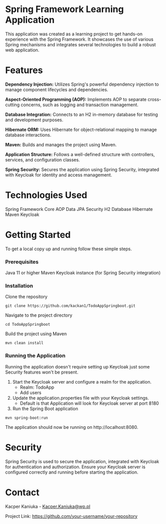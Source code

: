 # Spring Framework Learning Application
This application was created as a learning project to get hands-on experience with the Spring Framework. It showcases the use of various Spring mechanisms and integrates several technologies to build a robust web application.

# Features
**Dependency Injection:** Utilizes Spring's powerful dependency injection to manage component lifecycles and dependencies.

**Aspect-Oriented Programming (AOP):** Implements AOP to separate cross-cutting concerns, such as logging and transaction management.

**Database Integration:** Connects to an H2 in-memory database for testing and development purposes.

**Hibernate ORM:** Uses Hibernate for object-relational mapping to manage database interactions.

**Maven:** Builds and manages the project using Maven.

**Application Structure:** Follows a well-defined structure with controllers, services, and configuration classes.

**Spring Security:** Secures the application using Spring Security, integrated with Keycloak for identity and access management.
# Technologies Used
Spring Framework
Core
AOP
Data JPA
Security
H2 Database
Hibernate
Maven
Keycloak
# Getting Started
To get a local copy up and running follow these simple steps.

### Prerequisites
Java 11 or higher
Maven
Keycloak instance (for Spring Security integration)
### Installation
Clone the repository
```
git clone https://github.com/kackan1/TodoAppSpringboot.git
```
Navigate to the project directory
```
cd TodoAppSpringboot
```
Build the project using Maven
```
mvn clean install
```
### Running the Application
Running the application doesn't require setting up Keycloak just some Security features won't be present.
1. Start the Keycloak server and configure a realm for the application.
    - Realm: TodoApp
    - Add users
2. Update the application.properties file with your Keycloak settings.
    - Default is that Application will look for Keycloak server at port 8180
3. Run the Spring Boot application
```
mvn spring-boot:run
```
The application should now be running on http://localhost:8080.

# Security
Spring Security is used to secure the application, integrated with Keycloak for authentication and authorization. Ensure your Keycloak server is configured correctly and running before starting the application.
# Contact
Kacper Kaniuka - Kacper.Kaniuka@wp.pl

Project Link: https://github.com/your-username/your-repository
